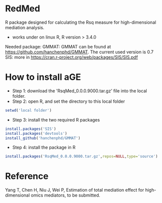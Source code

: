 # RedMed
R package designed for calculating the Rsq measure for high-dimensional mediation analysis. 
* works under on linux R, R version > 3.4.0

Needed package:
GMMAT: GMMAT can be found at https://github.com/hanchenphd/GMMAT. The current used version is 0.7
SIS: more in https://cran.r-project.org/web/packages/SIS/SIS.pdf


# How to install aGE
* Step 1: download the 'RsqMed_0.0.0.9000.tar.gz' file into the local folder.
* Step 2: open R, and set the directory to this local folder 
 ```r
 setwd('local folder')
 ```
 
* Step 3: install the two required R packages
 ```r
install.packages('SIS')
install.packages('devtools')
install_github('hanchenphd/GMMAT')
 ```
* Step 4: install the package in R
```r
install.packages('RsqMed_0.0.0.9000.tar.gz',repos=NULL,type='source')
```

# Reference
Yang T, Chen H, Niu J, Wei P, Estimation of total mediation effect for high-dimensional omics mediators, to be submitted.
